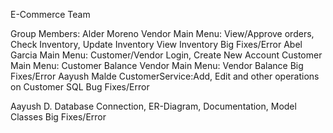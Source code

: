 E-Commerce Team


Group Members:
Alder Moreno
	Vendor Main Menu: View/Approve orders, Check Inventory, Update Inventory
	View Inventory
	Big Fixes/Error
Abel Garcia
	Main Menu: Customer/Vendor Login, Create New Account
	Customer Main Menu: Customer Balance
	Vendor Main Menu: Vendor Balance
	Big Fixes/Error
Aayush Malde
	CustomerService:Add, Edit and other operations on Customer
	SQL 
	Bug Fixes/Error
	 
Aayush D.
	Database Connection, ER-Diagram, Documentation, Model Classes
	Big Fixes/Error

